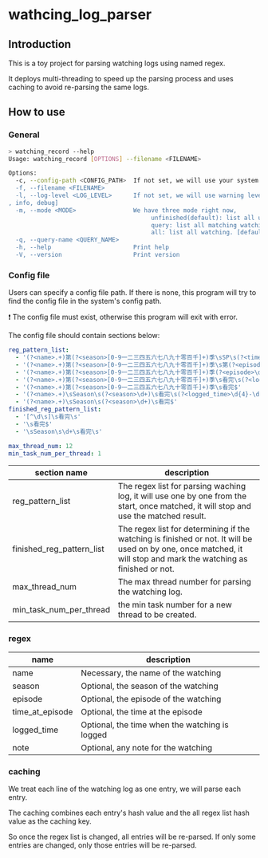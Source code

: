 # wathcing_log_parser

## Introduction

This is a toy project for parsing watching logs using named regex.

It deploys multi-threading to speed up the parsing process and uses caching to avoid re-parsing the same logs.

## How to use

### General

```bash
> watching_record --help
Usage: watching_record [OPTIONS] --filename <FILENAME>

Options:
  -c, --config-path <CONFIG_PATH>  If not set, we will use your system's config path
  -f, --filename <FILENAME>
  -l, --log-level <LOG_LEVEL>      If not set, we will use warning leve. The options are: error, warn, info, debug. [default: warn] [possible values: error, warn
, info, debug]
  -m, --mode <MODE>                We have three mode right now,
                                        unfinished(default): list all unifhished watching
                                        query: list all matching watching with give query name
                                        all: list all watching. [default: un-finished] [possible values: un-finished, query, all]
  -q, --query-name <QUERY_NAME>
  -h, --help                       Print help
  -V, --version                    Print version

```

### Config file

Users can specify a config file path. If there is none, this program will try to find the config file in the system's config path.

:exclamation: The config file must exist, otherwise this program will exit with error.

The config file should contain sections below:

```yaml
reg_pattern_list:
  - '(?<name>.+)第(?<season>[0-9一二三四五六七八九十零百千]+)季\sSP\s(?<time_at_episode>\d{1,2}:\d{1,2}.*)\s(?<logged_time>\d{4}-\d{2}-\d{2}\s.*)$'
  - '(?<name>.+)第(?<season>[0-9一二三四五六七八九十零百千]+)季\s第(?<episode>[0-9一二三四五六七八九十零百千]+)集\s(?<time_at_episode>\d{1,2}:\d{1,2}.*)\s(?<logged_time>\d{4}-\d{2}-\d{2}\s.*)$'
  - '(?<name>.+)第(?<season>[0-9一二三四五六七八九十零百千]+)季(?<episode>\d+)\s看完\s(?<logged_time>\d{4}-\d{2}-\d{2}\s.*)$'
  - '(?<name>.+)第(?<season>[0-9一二三四五六七八九十零百千]+)季\s看完\s(?<logged_time>\d{4}-\d{2}-\d{2}\s.*)$'
  - '(?<name>.+)第(?<season>[0-9一二三四五六七八九十零百千]+)季\s看完$'
  - '(?<name>.+)\sSeason\s(?<season>\d+)\s看完\s(?<logged_time>\d{4}-\d{2}-\d{2}\s.*)$'
  - '(?<name>.+)\sSeason\s(?<season>\d+)\s看完$'
finished_reg_pattern_list:
  - '[^\d\s]\s看完\s'
  - '\s看完$'
  - '\sSeason\s\d+\s看完\s'

max_thread_num: 12
min_task_num_per_thread: 1
```

| section name              | description                                                                                                                                                        |
| ------------------------- | ------------------------------------------------------------------------------------------------------------------------------------------------------------------ |
| reg_pattern_list          | The regex list for parsing waching log, it will use one by one from the start, once matched, it will stop and use the matched result.                              |
| finished_reg_pattern_list | The regex list for determining if the watching is finished or not. It will be used on by one, once matched, it will stop and mark the watching as finished or not. |
| max_thread_num            | The max thread number for parsing the watching log.                                                                                                                |
| min_task_num_per_thread   | the min task number for a new thread to be created.                                                                                                                |

### regex

| name            | description                                    |
| --------------- | ---------------------------------------------- |
| name            | Necessary, the name of the watching            |
| season          | Optional, the season of the watching           |
| episode         | Optional, the episode of the watching          |
| time_at_episode | Optional, the time at the episode              |
| logged_time     | Optional, the time when the watching is logged |
| note            | Optional, any note for the watching            |

### caching

We treat each line of the watching log as one entry, we will parse each entry.

The caching combines each entry's hash value and the all regex list hash value as the caching key.

So once the regex list is changed, all entries will be re-parsed. If only some entries are changed, only those entries will be re-parsed.

